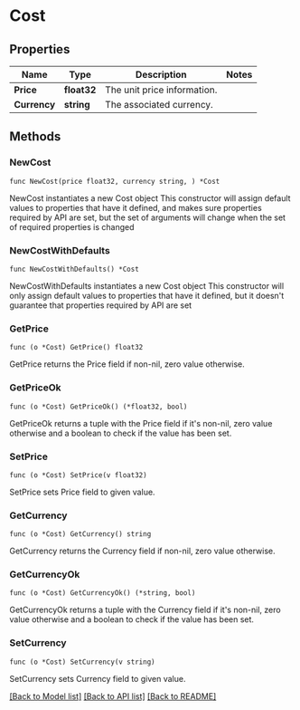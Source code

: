 # Cost

## Properties

Name | Type | Description | Notes
------------ | ------------- | ------------- | -------------
**Price** | **float32** | The unit price information. | 
**Currency** | **string** | The associated currency. | 

## Methods

### NewCost

`func NewCost(price float32, currency string, ) *Cost`

NewCost instantiates a new Cost object
This constructor will assign default values to properties that have it defined,
and makes sure properties required by API are set, but the set of arguments
will change when the set of required properties is changed

### NewCostWithDefaults

`func NewCostWithDefaults() *Cost`

NewCostWithDefaults instantiates a new Cost object
This constructor will only assign default values to properties that have it defined,
but it doesn't guarantee that properties required by API are set

### GetPrice

`func (o *Cost) GetPrice() float32`

GetPrice returns the Price field if non-nil, zero value otherwise.

### GetPriceOk

`func (o *Cost) GetPriceOk() (*float32, bool)`

GetPriceOk returns a tuple with the Price field if it's non-nil, zero value otherwise
and a boolean to check if the value has been set.

### SetPrice

`func (o *Cost) SetPrice(v float32)`

SetPrice sets Price field to given value.


### GetCurrency

`func (o *Cost) GetCurrency() string`

GetCurrency returns the Currency field if non-nil, zero value otherwise.

### GetCurrencyOk

`func (o *Cost) GetCurrencyOk() (*string, bool)`

GetCurrencyOk returns a tuple with the Currency field if it's non-nil, zero value otherwise
and a boolean to check if the value has been set.

### SetCurrency

`func (o *Cost) SetCurrency(v string)`

SetCurrency sets Currency field to given value.



[[Back to Model list]](../README.md#documentation-for-models) [[Back to API list]](../README.md#documentation-for-api-endpoints) [[Back to README]](../README.md)


